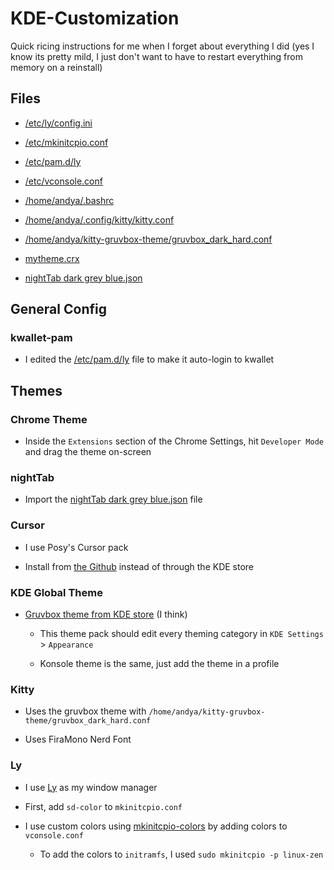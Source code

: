 # KDE-Customization

Quick ricing instructions for me when I forget about everything I did (yes I know its pretty mild, I just don't want to have to restart everything from memory on a reinstall)

## Files

- [/etc/ly/config.ini](config.ini)
- [/etc/mkinitcpio.conf](mkinitcpio.conf)
- [/etc/pam.d/ly](ly)
- [/etc/vconsole.conf](vconsole.conf)
- [/home/andya/.bashrc](.bashrc)
- [/home/andya/.config/kitty/kitty.conf](kitty.conf)
- [/home/andya/kitty-gruvbox-theme/gruvbox_dark_hard.conf](gruvbox_dark_hard.conf)

- [mytheme.crx](mytheme.crx)
- [nightTab dark grey blue.json](nightTab%20dark%20grey%20blue.json)

## General Config

### kwallet-pam

- I edited the [/etc/pam.d/ly](ly) file to make it auto-login to kwallet

## Themes

### Chrome Theme

- Inside the `Extensions` section of the Chrome Settings, hit `Developer Mode` and drag the theme on-screen

### nightTab

- Import the [nightTab dark grey blue.json](nightTab%20dark%20grey%20blue.json) file

### Cursor

- I use Posy's Cursor pack

- Install from [the Github](https://github.com/simtrami/posy-improved-cursor-linux) instead of through the KDE store

### KDE Global Theme

- [Gruvbox theme from KDE store](https://store.kde.org/p/1327723) (I think)

  - This theme pack should edit every theming category in `KDE Settings` > `Appearance`

  - Konsole theme is the same, just add the theme in a profile

### Kitty

- Uses the gruvbox theme with `/home/andya/kitty-gruvbox-theme/gruvbox_dark_hard.conf`

- Uses FiraMono Nerd Font

### Ly

- I use [Ly](https://github.com/fairyglade/ly) as my window manager

- First, add `sd-color` to `mkinitcpio.conf`

- I use custom colors using [mkinitcpio-colors](https://github.com/evanpurkhiser/mkinitcpio-colors) by adding colors to `vconsole.conf`

  - To add the colors to `initramfs`, I used `sudo mkinitcpio -p linux-zen`